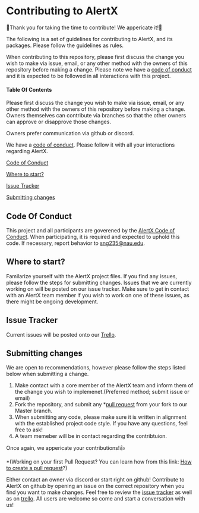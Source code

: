 # Contributing to AlertX
:tada:Thank you for taking the time to contribute! We appericate it!:tada:

The following is a set of guidelines for contributing to AlertX, and its packages. Please follow the guidelines as rules.


When contributing to this repository, please first discuss the change you wish to make via issue, email, or any other method with the owners of this repository before making a change. Please note we have a [code of conduct](CODE_OF_CONDUCT.md) and it is expected to be followed in all interactions with this project.

#### Table Of Contents

Please first discuss the change you wish to make via issue, email, or any other method with the owners of this repository before making a change.
Owners themselves can contribute via branches so that the other owners can approve or disapprove those changes.

Owners prefer communication via github or discord.

We have a [code of conduct](https://github.com/colinvwood/AlertX/blob/main/CODE_OF_CONDUCT.md). Please follow it with all your interactions regarding AlertX.


[Code of Conduct](#code-of-conduct)

[Where to start?](#Where-to-start?)

[Issue Tracker](#Issue-Tracker)

[Submitting changes](#Submitting-changes)

## Code Of Conduct
This project and all participants are goverened by the [AlertX Code of Conduct](CODE_OF_CONDUCT.md). When participating, it is required and expected to uphold this code.
If necessary, report behavior to [sng235@nau.edu](mailto:sng235@nau.edu).

## Where to start? 

Familarize yourself with the AlertX project files. If you find any issues, please follow the steps for submitting changes. Issues that we are currently working on will be posted on our issue tracker. Make sure to get in contact with an AlertX team member if you wish to work on one of these issues, as there might be ongoing development.

## Issue Tracker
Current issues will be posted onto our [Trello](https://trello.com/b/Y4P9ZZVL/alertx).


## Submitting changes

We are open to recommendations, however please follow the steps listed below when submitting a change.

1. Make contact with a core member of the AlertX team and inform them of the change you wish to implemenet.(Preferred method; submit issue or email)
2. Fork the repository, and submit any *[pull request](https://docs.github.com/en/github/collaborating-with-pull-requests/proposing-changes-to-your-work-with-pull-requests/creating-a-pull-request) from your fork to our Master branch.
3. When submitting any code, please make sure it is written in alignment with the established project code style. If you have any questions, feel free to ask!
4. A team memeber will be in contact regarding the contribtuion.

Once again, we appericate your contributions!:+1:


*(Working on your first Pull Request? You can learn how from this link: [How to create a pull request](https://docs.github.com/en/github/collaborating-with-pull-requests/proposing-changes-to-your-work-with-pull-requests/creating-a-pull-request)?)

Either contact an owner via discord or start right on github! Contribute to AlertX on github by opening an issue on the correct repository when you find you want to make changes. Feel free to review the [issue tracker](https://github.com/colinvwood/AlertX/issues) as well as on [trello](https://trello.com/b/Y4P9ZZVL/alertx). All users are welcome so come and start a conversation with us!
